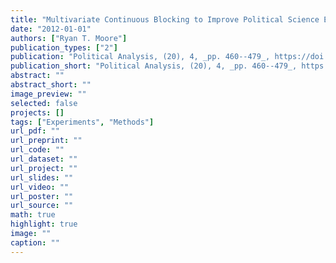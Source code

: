 ```yaml
---
title: "Multivariate Continuous Blocking to Improve Political Science Experiments"
date: "2012-01-01"
authors: ["Ryan T. Moore"]
publication_types: ["2"]
publication: "Political Analysis, (20), 4, _pp. 460--479_, https://doi.org/10.1093/pan/mps025"
publication_short: "Political Analysis, (20), 4, _pp. 460--479_, https://doi.org/10.1093/pan/mps025"
abstract: ""
abstract_short: ""
image_preview: ""
selected: false
projects: []
tags: ["Experiments", "Methods"]
url_pdf: ""
url_preprint: ""
url_code: ""
url_dataset: ""
url_project: ""
url_slides: ""
url_video: ""
url_poster: ""
url_source: ""
math: true
highlight: true
image: ""
caption: ""
---
```

